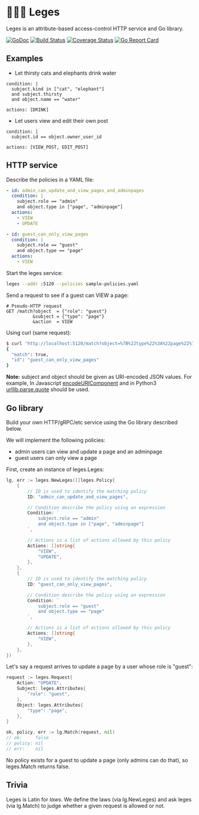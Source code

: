 # 👩🏻‍⚖️ Leges

Leges is an attribute-based access-control HTTP service and Go library.

[![GoDoc](https://godoc.org/github.com/siadat/leges?status.svg)](https://godoc.org/github.com/siadat/leges)
[![Build Status](https://travis-ci.org/siadat/leges.svg?branch=master)](https://travis-ci.org/siadat/leges)
[![Coverage Status](https://codecov.io/gh/siadat/leges/branch/master/graph/badge.svg)](https://codecov.io/gh/siadat/leges)
[![Go Report Card](https://goreportcard.com/badge/github.com/siadat/leges)](https://goreportcard.com/report/github.com/siadat/leges)

## Examples

* Let thirsty cats and elephants drink water
```
condition: |
  subject.kind in ["cat", "elephant"]
  and subject.thirsty
  and object.name == "water"

actions: [DRINK]
```

* Let users view and edit their own post
```
condition: |
  subject.id == object.owner_user_id

actions: [VIEW_POST, EDIT_POST]
```



## HTTP service

Describe the policies in a YAML file:

```yaml
- id: admin_can_update_and_view_pages_and_adminpages
  condition: |
    subject.role == "admin"
    and object.type in ["page", "adminpage"]
  actions:
    - VIEW
    - UPDATE

- id: guest_can_only_view_pages
  condition: |
    subject.role == "guest"
    and object.type == "page"
  actions:
    - VIEW
```

Start the leges service:

```bash
leges --addr :5120 --policies sample-policies.yaml
```


Send a request to see if a guest can VIEW a page:

```
# Pseudo-HTTP request
GET /match?object  = {"role": "guest"}
          &subject = {"type": "page"}
          &action  = VIEW
```

Using curl (same request):
```bash
$ curl 'http://localhost:5120/match?object=%7B%22type%22%3A%22page%22%7D&subject=%7B%22role%22%3A%22guest%22%7D&action=VIEW'
{
  "match": true,
  "id": "guest_can_only_view_pages"
}
```

**Note:** subject and object should be given as URI-encoded JSON values. For example, In Javascript 
[encodeURIComponent](https://developer.mozilla.org/en-US/docs/Web/JavaScript/Reference/Global_Objects/encodeURIComponent)
and in Python3 [urllib.parse.quote](https://docs.python.org/3/library/urllib.parse.html#urllib.parse.quote)
should be used.

## Go library

Build your own HTTP/gRPC/etc service using the Go library described below.

We will implement the following policies:

- admin users can view and update a page and an adminpage
- guest users can only view a page

First, create an instance of leges.Leges:

```go
lg, err := leges.NewLeges([]leges.Policy{
	{
		// ID is used to identify the matching policy
		ID: "admin_can_update_and_view_pages",

		// Condition describe the policy using an expression
		Condition: `
			subject.role == "admin"
			and object.type in ["page", "adminpage"]
		`,

		// Actions is a list of actions allowed by this policy
		Actions: []string{
			"VIEW",
			"UPDATE",
		},
	},
	{
		// ID is used to identify the matching policy
		ID: "guest_can_only_view_pages",

		// Condition describe the policy using an expression
		Condition: `
			subject.role == "guest"
			and object.type == "page"
		`,

		// Actions is a list of actions allowed by this policy
		Actions: []string{
			"VIEW",
		},
	},
})
```

Let's say a request arrives to update a page by a user whose role is "guest":

```go
request := leges.Request{
	Action: "UPDATE",
	Subject: leges.Attributes{
		"role": "guest",
	},
	Object: leges.Attributes{
		"type": "page",
	},
}

ok, policy, err := lg.Match(request, nil)
// ok:     false
// policy: nil
// err:    nil
```

No policy exists for a guest to update a page (only admins can do that), so leges.Match returns false.

## Trivia

Leges is Latin for *laws*. We define the laws (via lg.NewLeges)
and ask leges (via lg.Match) to judge whether a given request
is allowed or not.
